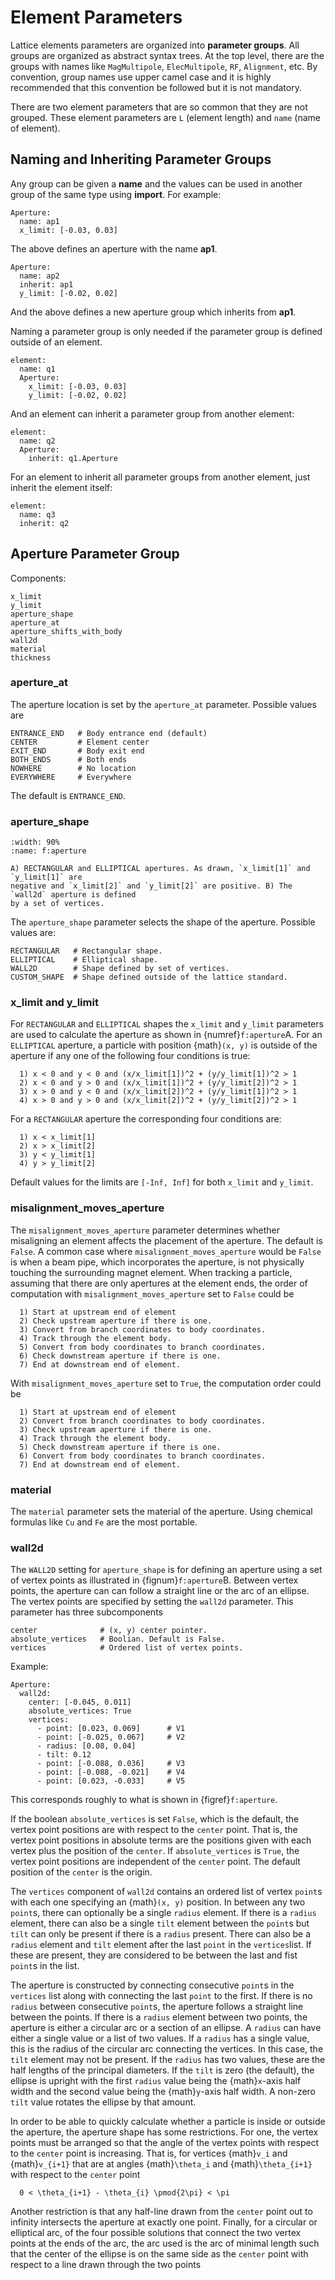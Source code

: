 # Element Parameters

Lattice elements parameters are organized into **parameter groups**. 
All groups are organized as abstract syntax trees.
At the top level, there are the groups with names like `MagMultipole`, `ElecMultipole`, `RF`, `Alignment`, etc. 
By convention, group names use upper camel case and it is highly recommended that this convention
be followed but it is not mandatory.

There are two element parameters that are so common that they are not grouped. 
These element parameters are `L` (element length) and `name` (name of element).


## Naming and Inheriting Parameter Groups

Any group can be given a **name** and the values can be used in another group of the same type
using **import**.
For example:
```{code} yaml
Aperture:
  name: ap1
  x_limit: [-0.03, 0.03]
```
The above defines an aperture with the name **ap1**. 
```{code} yaml
Aperture:
  name: ap2
  inherit: ap1
  y_limit: [-0.02, 0.02]
```
And the above defines a new aperture group which inherits from **ap1**.

Naming a parameter group is only needed if the parameter group is defined outside of an element.
```{code} yaml
element:
  name: q1
  Aperture: 
    x_limit: [-0.03, 0.03]
    y_limit: [-0.02, 0.02]
```
And an element can inherit a parameter group from another element:
```{code} yaml
element:
  name: q2
  Aperture:
    inherit: q1.Aperture
```

For an element to inherit all parameter groups from another element, just inherit the element itself:
```{code} yaml
element:
  name: q3
  inherit: q2
```

## Aperture Parameter Group

Components:
```{code} yaml
x_limit
y_limit
aperture_shape
aperture_at
aperture_shifts_with_body
wall2d
material
thickness
```

### aperture_at

The aperture location is set by the `aperture_at` parameter. Possible values are
```{code} yaml
ENTRANCE_END   # Body entrance end (default)
CENTER         # Element center
EXIT_END       # Body exit end
BOTH_ENDS      # Both ends
NOWHERE        # No location
EVERYWHERE     # Everywhere
```
The default is `ENTRANCE_END`.

### aperture_shape

```{figure} figures/apertures.svg
:width: 90%
:name: f:aperture

A) RECTANGULAR and ELLIPTICAL apertures. As drawn, `x_limit[1]` and `y_limit[1]` are 
negative and `x_limit[2]` and `y_limit[2]` are positive. B) The `wall2d` aperture is defined
by a set of vertices.
```

The `aperture_shape` parameter selects the shape of the aperture. Possible values are:
```{code} yaml
RECTANGULAR   # Rectangular shape.
ELLIPTICAL    # Elliptical shape.
WALL2D        # Shape defined by set of vertices.
CUSTOM_SHAPE  # Shape defined outside of the lattice standard.
```

### x_limit and y_limit

For `RECTANGULAR` and `ELLIPTICAL` shapes the `x_limit` and `y_limit` parameters are
used to calculate the aperture as shown in {numref}`f:aperture`A. 
For an `ELLIPTICAL` aperture, a particle with position {math}`(x, y)` is outside of the aperture if any 
one of the following four conditions is true:
```{code}
  1) x < 0 and y < 0 and (x/x_limit[1])^2 + (y/y_limit[1])^2 > 1 
  2) x < 0 and y > 0 and (x/x_limit[1])^2 + (y/y_limit[2])^2 > 1
  3) x > 0 and y < 0 and (x/x_limit[2])^2 + (y/y_limit[1])^2 > 1
  4) x > 0 and y > 0 and (x/x_limit[2])^2 + (y/y_limit[2])^2 > 1
```
For a `RECTANGULAR` aperture the corresponding four conditions are:
```{code}
  1) x < x_limit[1]
  2) x > x_limit[2]
  3) y < y_limit[1]
  4) y > y_limit[2]
```

Default values for the limits are `[-Inf, Inf]` for both `x_limit` and `y_limit`.

### misalignment_moves_aperture

The `misalignment_moves_aperture` parameter determines whether misaligning an element 
affects the placement of the aperture. The default is `False`. 
A common case where `misalignment_moves_aperture` would be `False` is when a beam pipe,
which incorporates the aperture, is not physically touching the surrounding magnet element. 
When tracking a particle, assuming that there are only apertures at the element ends, 
the order of computation with `misalignment_moves_aperture` set to `False` could be
```{code} yaml
  1) Start at upstream end of element
  2) Check upstream aperture if there is one.
  3) Convert from branch coordinates to body coordinates.
  4) Track through the element body.
  5) Convert from body coordinates to branch coordinates.
  6) Check downstream aperture if there is one.
  7) End at downstream end of element.
```
With `misalignment_moves_aperture` set to `True`, the computation order could be
```{code} YAML
  1) Start at upstream end of element
  2) Convert from branch coordinates to body coordinates.
  3) Check upstream aperture if there is one.
  4) Track through the element body.
  5) Check downstream aperture if there is one.
  6) Convert from body coordinates to branch coordinates.
  7) End at downstream end of element.
```

### material

The `material` parameter sets the material of the aperture. 
Using chemical formulas like `Cu` and `Fe` are the most portable.

### wall2d

The `WALL2D` setting for `aperture_shape` is for defining an aperture using a 
set of vertex points as illustrated in {fignum}`f:aperture`B. 
Between vertex points, the aperture can can follow a straight line or the arc of an ellipse. 
The vertex points are specified by setting the `wall2d` parameter. This parameter has three
subcomponents
```{code} yaml
center              # (x, y) center pointer.
absolute_vertices   # Boolian. Default is False.
vertices            # Ordered list of vertex points.
```
Example:
```{code} yaml
Aperture:
  wall2d:
    center: [-0.045, 0.011]
    absolute_vertices: True
    vertices:
      - point: [0.023, 0.069]      # V1
      - point: [-0.025, 0.067]     # V2
      - radius: [0.08, 0.04]
      - tilt: 0.12
      - point: [-0.088, 0.036]     # V3
      - point: [-0.088, -0.021]    # V4
      - point: [0.023, -0.033]     # V5
```
This corresponds roughly to what is shown in {figref}`f:aperture`.

If the boolean `absolute_vertices` is set `False`, which is the default,
the vertex point positions are with respect to the `center` point. 
That is, the vertex point positions in absolute terms are the positions given with each vertex plus
the position of the `center`. If `absolute_vertices` is `True`, the vertex point positions 
are independent of the `center` point. The default position of the `center` is the origin.

The `vertices` component of `wall2d` contains an ordered  list of vertex 
`point`s with each one specifying an {math}`(x, y)` position. 
In between any two `point`s, there can optionally be a single `radius` element.
If there is a `radius` element, there can also be a  single `tilt` element between
the `point`s but `tilt` can only be present if there is a `radius` present.
There can also be a `radius` element and `tilt` element after the last `point` in the `vertices`list. 
If these are present, they are considered to be between the last and fist `point`s in the list.

The aperture is constructed by connecting consecutive `point`s in the `vertices` list along with
connecting the last `point` to the first. If there is no `radius` between consecutive `point`s,
the aperture follows a straight line between the points. If there is a `radius` element between
two points, the aperture is either a circular arc or a section of an ellipse. 
A `radius` can have either a single value or a list of two values. If a `radius` has a single
value, this is the radius of the circular arc connecting the vertices. In this case, the `tilt`
element may not be present. If the `radius` has two values, these are the half lengths of the 
principal diameters. If the `tilt` is zero (the default), the ellipse is upright with the first 
`radius` value being the {math}`x`-axis half width and the second value being the {math}`y`-axis
half width. A non-zero `tilt` value rotates the ellipse by that amount. 

In order to be able to quickly calculate whether a particle is inside or outside the
aperture, the aperture shape has some restrictions. For one, 
the vertex points must be arranged so that the angle of the vertex points 
with respect to the `center` point is increasing. That is, for vertices {math}`v_i` and
{math}`v_{i+1}` that are at angles {math}`\theta_i` and {math}`\theta_{i+1}` with respect
to the `center` point
```{math}
  0 < \theta_{i+1} - \theta_{i} \pmod{2\pi} < \pi
```
Another restriction is that any half-line drawn from the `center` point out to infinity intersects
the aperture at exactly one point. Finally, for a circular or elliptical arc, of
the four possible solutions that connect the two vertex points at the ends of the arc, 
the arc used is the arc of minimal length such that the center of the ellipse is on the same side
as the `center` point with respect to a line drawn through the two points 


